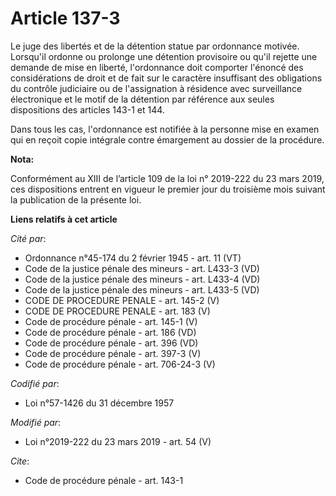 # Article 137-3

Le juge des libertés et de la détention statue par ordonnance motivée. Lorsqu'il ordonne ou prolonge une détention provisoire
ou qu'il rejette une demande de mise en liberté, l'ordonnance doit comporter l'énoncé des considérations de droit et de fait
sur le caractère insuffisant des obligations du contrôle judiciaire ou de l'assignation à résidence avec surveillance
électronique et le motif de la détention par référence aux seules dispositions des articles 143-1 et 144.

Dans tous les cas, l'ordonnance est notifiée à la personne mise en examen qui en reçoit copie intégrale contre émargement au
dossier de la procédure.

**Nota:**

Conformément au XIII de l’article 109 de la loi n° 2019-222 du 23 mars 2019, ces dispositions entrent en vigueur le premier
jour du troisième mois suivant la publication de la présente loi.

**Liens relatifs à cet article**

_Cité par_:

  - Ordonnance n°45-174 du 2 février 1945 - art. 11 (VT)
  - Code de la justice pénale des mineurs - art. L433-3 (VD)
  - Code de la justice pénale des mineurs - art. L433-4 (VD)
  - Code de la justice pénale des mineurs - art. L433-5 (VD)
  - CODE DE PROCEDURE PENALE - art. 145-2 (V)
  - CODE DE PROCEDURE PENALE - art. 183 (V)
  - Code de procédure pénale - art. 145-1 (V)
  - Code de procédure pénale - art. 186 (VD)
  - Code de procédure pénale - art. 396 (VD)
  - Code de procédure pénale - art. 397-3 (V)
  - Code de procédure pénale - art. 706-24-3 (V)

_Codifié par_:

  - Loi n°57-1426 du 31 décembre 1957

_Modifié par_:

  - Loi n°2019-222 du 23 mars 2019 - art. 54 (V)

_Cite_:

  - Code de procédure pénale - art. 143-1
